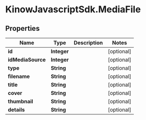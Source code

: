 # KinowJavascriptSdk.MediaFile

## Properties
Name | Type | Description | Notes
------------ | ------------- | ------------- | -------------
**id** | **Integer** |  | [optional] 
**idMediaSource** | **Integer** |  | [optional] 
**type** | **String** |  | [optional] 
**filename** | **String** |  | [optional] 
**title** | **String** |  | [optional] 
**cover** | **String** |  | [optional] 
**thumbnail** | **String** |  | [optional] 
**details** | **String** |  | [optional] 


